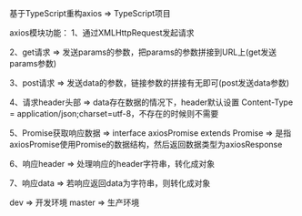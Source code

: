 基于TypeScript重构axios => TypeScript项目

axios模块功能：
1、通过XMLHttpRequest发起请求

2、get请求 => 发送params的参数，把params的参数拼接到URL上(get发送params参数)

3、post请求 => 发送data的参数，链接参数的拼接有无即可(post发送data参数)

4、请求header头部 => data存在数据的情况下，header默认设置 Content-Type = application/json;charset=utf-8，不存在的时候则不需要

5、Promise获取响应数据 => interface axiosPromise extends Promise<axiosResponse> => 是指axiosPromise使用Promise的数据结构，然后返回数据类型为axiosResponse   

6、响应header => 处理响应的header字符串，转化成对象

7、响应data => 若响应返回data为字符串，则转化成对象

dev    => 开发环境
master => 生产环境